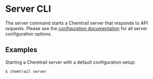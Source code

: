 # Server CLI

The server command starts a Chemtrail server that responds to API requests. Please see the [configuration documentation](../configuration/README.md) for all server configuration options.

## Examples

Starting a Chemtrail server with a default configuration setup:
```bash
$ chemtrail server
```
